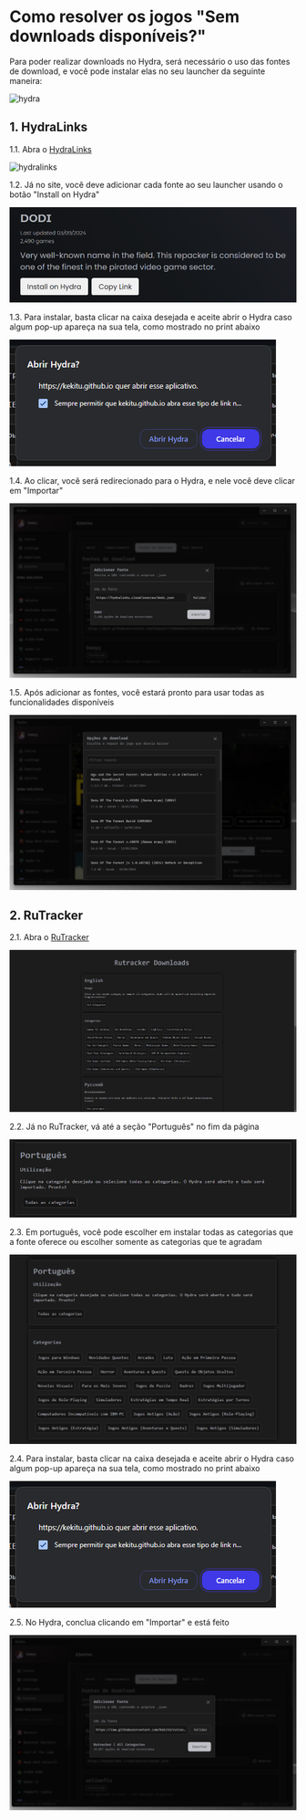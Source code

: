 # Como resolver os jogos "Sem downloads disponíveis?"

Para poder realizar downloads no Hydra, será necessário o uso das fontes de download, e você pode instalar elas no seu launcher da seguinte maneira:

![hydra](/assets/howto/5.png)

## 1. HydraLinks

1.1. Abra o [HydraLinks](https://hydralinks.cloud/)

![hydralinks](/assets/hydralinks/2.png)

1.2. Já no site, você deve adicionar cada fonte ao seu launcher usando o botão "Install on Hydra"

![install](../assets/hydralinks/3.png)

1.3. Para instalar, basta clicar na caixa desejada e aceite abrir o Hydra caso algum pop-up apareça na sua tela, como mostrado no print abaixo

![popup](../assets/rutracker/3.png)

1.4. Ao clicar, você será redirecionado para o Hydra, e nele você deve clicar em "Importar"

![import](../assets/hydralinks/4.png)

1.5. Após adicionar as fontes, você estará pronto para usar todas as funcionalidades disponíveis

![final](../assets/hydralinks/5.png)

## 2. RuTracker

2.1. Abra o [RuTracker](https://kekitu.github.io/)

![ru](../assets/rutracker/1.png)

2.2. Já no RuTracker, vá até a seção "Português" no fim da página

![pt](../assets/rutracker/5.png)

2.3. Em português, você pode escolher em instalar todas as categorias que a fonte oferece ou escolher somente as categorias que te agradam

![cat](../assets/rutracker/2.png)

2.4. Para instalar, basta clicar na caixa desejada e aceite abrir o Hydra caso algum pop-up apareça na sua tela, como mostrado no print abaixo

![popup](../assets/rutracker/3.png)

2.5. No Hydra, conclua clicando em "Importar" e está feito

![final](../assets/rutracker/4.png)
